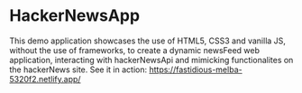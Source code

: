 # HackerNewsApp
This demo application showcases the use of HTML5, CSS3 and vanilla JS, without the use of frameworks, to create a dynamic newsFeed web application, interacting with hackerNewsApi and mimicking functionalites on the hackerNews site.
See it in action: https://fastidious-melba-5320f2.netlify.app/
